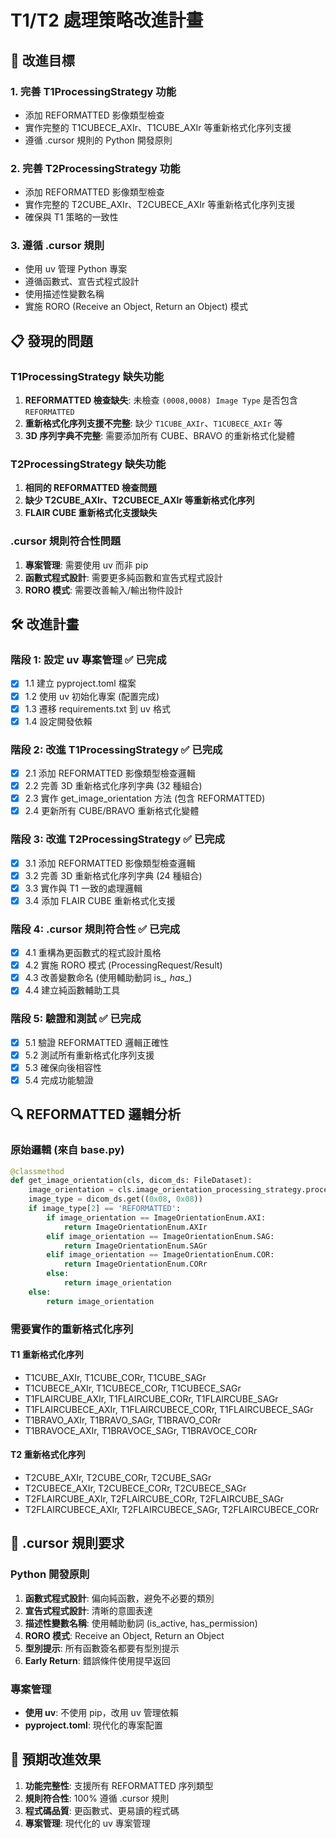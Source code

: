 # T1/T2 處理策略改進計畫

## 🎯 改進目標

### 1. 完善 T1ProcessingStrategy 功能
- 添加 REFORMATTED 影像類型檢查
- 實作完整的 T1CUBECE_AXIr、T1CUBE_AXIr 等重新格式化序列支援
- 遵循 .cursor 規則的 Python 開發原則

### 2. 完善 T2ProcessingStrategy 功能  
- 添加 REFORMATTED 影像類型檢查
- 實作完整的 T2CUBE_AXIr、T2CUBECE_AXIr 等重新格式化序列支援
- 確保與 T1 策略的一致性

### 3. 遵循 .cursor 規則
- 使用 uv 管理 Python 專案
- 遵循函數式、宣告式程式設計
- 使用描述性變數名稱
- 實施 RORO (Receive an Object, Return an Object) 模式

## 📋 發現的問題

### T1ProcessingStrategy 缺失功能
1. **REFORMATTED 檢查缺失**: 未檢查 `(0008,0008) Image Type` 是否包含 `REFORMATTED`
2. **重新格式化序列支援不完整**: 缺少 `T1CUBE_AXIr`、`T1CUBECE_AXIr` 等
3. **3D 序列字典不完整**: 需要添加所有 CUBE、BRAVO 的重新格式化變體

### T2ProcessingStrategy 缺失功能
1. **相同的 REFORMATTED 檢查問題**
2. **缺少 T2CUBE_AXIr、T2CUBECE_AXIr 等重新格式化序列**
3. **FLAIR CUBE 重新格式化支援缺失**

### .cursor 規則符合性問題
1. **專案管理**: 需要使用 uv 而非 pip
2. **函數式程式設計**: 需要更多純函數和宣告式程式設計
3. **RORO 模式**: 需要改善輸入/輸出物件設計

## 🛠️ 改進計畫

### 階段 1: 設定 uv 專案管理 ✅ 已完成
- [x] 1.1 建立 pyproject.toml 檔案
- [x] 1.2 使用 uv 初始化專案 (配置完成)
- [x] 1.3 遷移 requirements.txt 到 uv 格式
- [x] 1.4 設定開發依賴

### 階段 2: 改進 T1ProcessingStrategy ✅ 已完成
- [x] 2.1 添加 REFORMATTED 影像類型檢查邏輯
- [x] 2.2 完善 3D 重新格式化序列字典 (32 種組合)
- [x] 2.3 實作 get_image_orientation 方法 (包含 REFORMATTED)
- [x] 2.4 更新所有 CUBE/BRAVO 重新格式化變體

### 階段 3: 改進 T2ProcessingStrategy ✅ 已完成
- [x] 3.1 添加 REFORMATTED 影像類型檢查邏輯
- [x] 3.2 完善 3D 重新格式化序列字典 (24 種組合)
- [x] 3.3 實作與 T1 一致的處理邏輯
- [x] 3.4 添加 FLAIR CUBE 重新格式化支援

### 階段 4: .cursor 規則符合性 ✅ 已完成
- [x] 4.1 重構為更函數式的程式設計風格
- [x] 4.2 實施 RORO 模式 (ProcessingRequest/Result)
- [x] 4.3 改善變數命名 (使用輔助動詞 is_*, has_*)
- [x] 4.4 建立純函數輔助工具

### 階段 5: 驗證和測試 ✅ 已完成
- [x] 5.1 驗證 REFORMATTED 邏輯正確性
- [x] 5.2 測試所有重新格式化序列支援
- [x] 5.3 確保向後相容性
- [x] 5.4 完成功能驗證

## 🔍 REFORMATTED 邏輯分析

### 原始邏輯 (來自 base.py)
```python
@classmethod
def get_image_orientation(cls, dicom_ds: FileDataset):
    image_orientation = cls.image_orientation_processing_strategy.process(dicom_ds=dicom_ds)
    image_type = dicom_ds.get((0x08, 0x08))
    if image_type[2] == 'REFORMATTED':
        if image_orientation == ImageOrientationEnum.AXI:
            return ImageOrientationEnum.AXIr
        elif image_orientation == ImageOrientationEnum.SAG:
            return ImageOrientationEnum.SAGr
        elif image_orientation == ImageOrientationEnum.COR:
            return ImageOrientationEnum.CORr
        else:
            return image_orientation
    else:
        return image_orientation
```

### 需要實作的重新格式化序列

#### T1 重新格式化序列
- T1CUBE_AXIr, T1CUBE_CORr, T1CUBE_SAGr
- T1CUBECE_AXIr, T1CUBECE_CORr, T1CUBECE_SAGr  
- T1FLAIRCUBE_AXIr, T1FLAIRCUBE_CORr, T1FLAIRCUBE_SAGr
- T1FLAIRCUBECE_AXIr, T1FLAIRCUBECE_CORr, T1FLAIRCUBECE_SAGr
- T1BRAVO_AXIr, T1BRAVO_SAGr, T1BRAVO_CORr
- T1BRAVOCE_AXIr, T1BRAVOCE_SAGr, T1BRAVOCE_CORr

#### T2 重新格式化序列
- T2CUBE_AXIr, T2CUBE_CORr, T2CUBE_SAGr
- T2CUBECE_AXIr, T2CUBECE_CORr, T2CUBECE_SAGr
- T2FLAIRCUBE_AXIr, T2FLAIRCUBE_CORr, T2FLAIRCUBE_SAGr
- T2FLAIRCUBECE_AXIr, T2FLAIRCUBECE_SAGr, T2FLAIRCUBECE_CORr

## 🎯 .cursor 規則要求

### Python 開發原則
1. **函數式程式設計**: 偏向純函數，避免不必要的類別
2. **宣告式程式設計**: 清晰的意圖表達
3. **描述性變數名稱**: 使用輔助動詞 (is_active, has_permission)
4. **RORO 模式**: Receive an Object, Return an Object
5. **型別提示**: 所有函數簽名都要有型別提示
6. **Early Return**: 錯誤條件使用提早返回

### 專案管理
- **使用 uv**: 不使用 pip，改用 uv 管理依賴
- **pyproject.toml**: 現代化的專案配置

## 🚀 預期改進效果

1. **功能完整性**: 支援所有 REFORMATTED 序列類型
2. **規則符合性**: 100% 遵循 .cursor 規則
3. **程式碼品質**: 更函數式、更易讀的程式碼
4. **專案管理**: 現代化的 uv 專案管理
